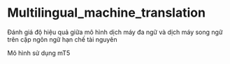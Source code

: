 # Multilingual_machine_translation
Đánh giá độ hiệu quả giữa mô hình dịch máy đa ngữ và dịch máy song ngữ trên cặp ngôn ngữ hạn chế tài nguyên

Mô hình sử dụng mT5 


